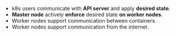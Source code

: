 + k8s users communicate with **API server** and apply **desired state**.
+ **Master node** actively **enforce** desired state **on worker nodes**.
+ Worker nodes support communication between containers.
+ Worker nodes support communication from the internet.
